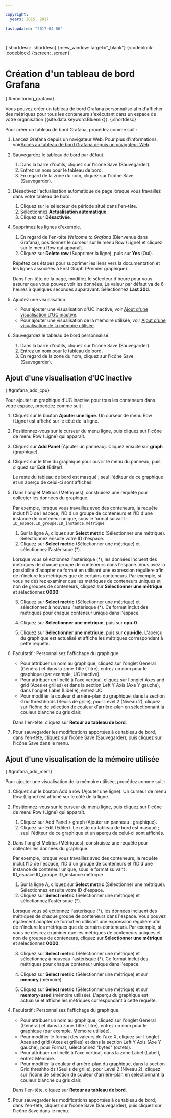 ```yaml
---

copyright:
  years: 2015, 2017

lastupdated: "2017-04-06"

---
```



{:shortdesc: .shortdesc}
{:new_window: target="_blank"}
{:codeblock: .codeblock}
{:screen: .screen}

# Création d'un tableau de bord Grafana
{:#monitoring_grafana}

Vous pouvez créer un tableau de bord Grafana personnalisé afin d'afficher des métriques pour tous les conteneurs s'exécutant dans un espace de votre organisation {{site.data.keyword.Bluemix}}.
{:shortdesc}

Pour créer un tableau de bord Grafana, procédez comme suit :

1. Lancez Grafana depuis un navigateur Web. Pour plus d'informations, voir[Accès au tableau de bord Grafana depuis un navigateur Web](monitoring_analyzing_metrics_grafana.html#launch_grafana_from_browser).

2. Sauvegardez le tableau de bord par défaut.

    1. Dans la barre d'outils, cliquez sur l'icône Save (Sauvegarder).
    2. Entrez un nom pour le tableau de bord.
    3. En regard de la zone du nom, cliquez sur l'icône Save (Sauvegarder).
   
3. Désactivez l'actualisation automatique de page lorsque vous travaillez dans votre tableau de bord. 

    1. Cliquez sur le sélecteur de période situé dans l'en-tête.
    2. Sélectionnez **Actualisation automatique**.
    3. Cliquez sur **Désactivée**.
 
 5. Supprimez les lignes d'exemple.
 
     1. En regard de l'en-tête *Welcome to Grafana* (Bienvenue dans Grafana), positionnez le curseur sur le menu Row (Ligne) et cliquez sur le menu Row qui apparaît.
     2. Cliquez sur **Delete row** (Supprimer la ligne), puis sur **Yes** (Oui).
     
     Répétez ces étapes pour supprimer les liens vers la documentation et les lignes associées à First Graph (Premier graphique). 
     
     Dans l'en-tête de la page, modifiez le sélecteur d'heure pour vous assurer que vous pouvez voir les données. La valeur par défaut va de 6 heures à quelques secondes auparavant. Sélectionnez
**Last 30d**.
     
6. Ajoutez une visualisation.

    * Pour ajouter une visualisation d'UC inactive, voir [Ajout d'une visualisation d'UC inactive](monitoring_grafana.html#grafana_add_cpu).
    * Pour ajouter une visualisation de la mémoire utilisée, voir [Ajout d'une visualisation de la mémoire utilisée](monitoring_grafana.html#grafana_add_mem).
        
7. Sauvegardez le tableau de bord personnalisé.

    1. Dans la barre d'outils, cliquez sur l'icône Save (Sauvegarder).
    2. Entrez un nom pour le tableau de bord.
    3. En regard de la zone du nom, cliquez sur l'icône Save (Sauvegarder).
    

## Ajout d'une visualisation d'UC inactive
{:#grafana_add_cpu}

Pour ajouter un graphique d'UC inactive pour tous les conteneurs dans votre espace, procédez comme suit :

1. Cliquez sur le bouton **Ajouter une ligne**. Un curseur de menu Row (Ligne) est affiché sur le côté de la ligne.
    
2. Positionnez-vous sur le curseur du menu ligne, puis cliquez sur l'icône de menu Row (Ligne) qui apparaît.

3. Cliquez sur **Add Panel** (Ajouter un panneau). Cliquez ensuite sur **graph** (graphique).

4. Cliquez sur le titre du graphique pour ouvrir le menu du panneau, puis cliquez sur **Edit** (Editer). 

    Le reste du tableau de bord est masqué ; seul l'éditeur de ce graphique et un aperçu de celui-ci sont affichés.
    
5. Dans l'onglet Metrics (Métriques), construisez une requête pour collecter les données du graphique. 

    Par exemple, lorsque vous travaillez avec des conteneurs, la requête inclut l'ID de l'espace, l'ID d'un groupe de conteneurs et l'ID d'une instance de conteneur unique, sous le format suivant : `ID_espace.ID_groupe.ID_instance.métrique`
        
    1. Sur la ligne A, cliquez sur **Select metric** (Sélectionner une métrique). Sélectionnez ensuite votre ID d'espace.
    2. Cliquez sur **Select metric** (Sélectionner une métrique) et sélectionnez l'astérisque (\*).
    
    Lorsque vous sélectionnez l'astérisque (\*), les données incluent des métriques de chaque groupe de conteneurs dans l'espace. Vous avez la possibilité d'adapter ce format en utilisant une expression régulière afin de n'inclure les métriques que de certains conteneurs. Par exemple, si vous ne
désirez examiner que les métriques de conteneurs uniques et non de groupes de conteneurs, cliquez sur
**Sélectionner une métrique** et sélectionnez **0000**.
        
    3. Cliquez sur **Select metric** (Sélectionner une métrique) et sélectionnez à nouveau l'astérisque (\*). Ce format inclut des métriques pour chaque conteneur unique dans l'espace.
        
    4. Cliquez sur **Sélectionner une métrique**, puis sur **cpu-0**.
        
    5. Cliquez sur **Sélectionner une métrique**, puis sur **cpu-idle**. L'aperçu du graphique est actualisé et affiche les métriques correspondant à cette requête.
    
6. Facultatif : Personnalisez l'affichage du graphique.
    
    * Pour attribuer un nom au graphique, cliquez sur l'onglet General (Général) et dans la zone Title (Titre), entrez un nom pour le graphique (par exemple, UC inactive).
    * Pour attribuer un libellé à l'axe vertical, cliquez sur l'onglet Axes and grid (Axes et grilles) et dans la section Left Y Axis (Axe Y gauche), dans l'onglet Label (Libellé), entrez UC.
    * Pour modifier la couleur d'arrière-plan du graphique, dans la section Grid threshholds (Seuils de grille), pour Level 2 (Niveau 2), cliquez sur l'icône de sélection de couleur d'arrière-plan en sélectionnant la couleur blanche ou gris clair.
    
    Dans l'en-tête, cliquez sur **Retour au tableau de bord**.
    
7. Pour sauvegarder les modifications apportées à ce tableau de bord, dans l'en-tête, cliquez sur l'icône Save (Sauvegarder), puis cliquez sur l'icône Save dans le menu.


## Ajout d'une visualisation de la mémoire utilisée
{:#grafana_add_mem}

Pour ajouter une visualisation de la mémoire utilisée, procédez comme suit :

1. Cliquez sur le bouton Add a row (Ajouter une ligne). Un curseur de menu Row (Ligne) est affiché sur le côté de la ligne.
   
2. Positionnez-vous sur le curseur du menu ligne, puis cliquez sur l'icône de menu Row (Ligne) qui apparaît.

    1. Cliquez sur Add Panel > graph (Ajouter un panneau : graphique).
    2. Cliquez sur Edit (Editer). Le reste du tableau de bord est masqué ; seul l'éditeur de ce graphique et un aperçu de celui-ci sont affichés.
    
3. Dans l'onglet Metrics (Métriques), construisez une requête pour collecter les données du graphique. 

    Par exemple, lorsque vous travaillez avec des conteneurs, la requête inclut l'ID de l'espace, l'ID d'un groupe de conteneurs et l'ID d'une instance de conteneur unique, sous le format suivant : ID_espace.ID_groupe.ID_instance.métrique
        
    1. Sur la ligne A, cliquez sur **Select metric** (Sélectionner une métrique). Sélectionnez ensuite votre ID d'espace.
    2. Cliquez sur **Select metric** (Sélectionner une métrique) et sélectionnez l'astérisque (\*).
    
    Lorsque vous sélectionnez l'astérisque (\*), les données incluent des métriques de chaque groupe de conteneurs dans l'espace. Vous pouvez également adapter ce format en utilisant une expression régulière afin de n'inclure les métriques que de certains conteneurs. Par exemple, si vous ne
désirez examiner que les métriques de conteneurs uniques et non de groupes de conteneurs, cliquez sur
**Sélectionner une métrique** et sélectionnez **0000**.
    
    3. Cliquez sur **Select metric** (Sélectionner une métrique) et sélectionnez à nouveau l'astérisque (\*). Ce format inclut des métriques pour chaque conteneur unique dans l'espace.
        
    4. Cliquez sur **Select metric** (Sélectionner une métrique) et sur **memory** (mémoire).
        
    5. Cliquez sur **Select metric** (Sélectionner une métrique) et sur **memory-used** (mémoire utilisée). L'aperçu du graphique est actualisé et affiche les métriques correspondant à cette requête.
    
6. Facultatif : Personnalisez l'affichage du graphique.
    
    * Pour attribuer un nom au graphique, cliquez sur l'onglet General (Général) et dans la zone Title (Titre), entrez un nom pour le graphique (par exemple, Mémoire utilisée).
    *  Pour modifier le format des valeurs de l'axe X, cliquez sur l'onglet Axes and grid (Axes et grilles) et dans la section Left Y Axis (Axe Y gauche), pour Format, sélectionnez "bytes" (octets).
    * Pour attribuer un libellé à l'axe vertical, dans la zone Label (Label), entrez Mémoire.
    * Pour modifier la couleur d'arrière-plan du graphique, dans la section Grid threshholds (Seuils de grille), pour Level 2 (Niveau 2), cliquez sur l'icône de sélection de couleur d'arrière-plan en sélectionnant la couleur blanche ou gris clair.
    
    Dans l'en-tête, cliquez sur **Retour au tableau de bord**.

7. Pour sauvegarder les modifications apportées à ce tableau de bord, dans l'en-tête, cliquez sur l'icône Save (Sauvegarder), puis cliquez sur l'icône Save dans le menu.

